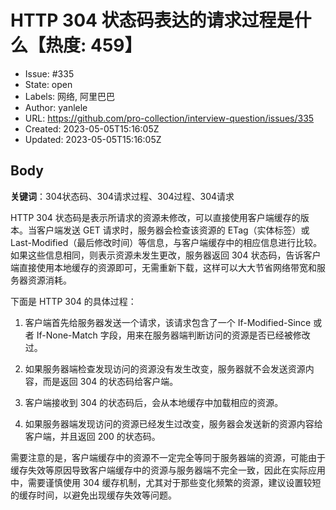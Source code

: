 # HTTP 304 状态码表达的请求过程是什么【热度: 459】

- Issue: #335
- State: open
- Labels: 网络, 阿里巴巴
- Author: yanlele
- URL: https://github.com/pro-collection/interview-question/issues/335
- Created: 2023-05-05T15:16:05Z
- Updated: 2023-05-05T15:16:05Z

## Body

**关键词**：304状态码、304请求过程、304过程、304请求

HTTP 304 状态码是表示所请求的资源未修改，可以直接使用客户端缓存的版本。当客户端发送 GET 请求时，服务器会检查该资源的 ETag（实体标签）或 Last-Modified（最后修改时间）等信息，与客户端缓存中的相应信息进行比较。如果这些信息相同，则表示资源未发生更改，服务器返回 304 状态码，告诉客户端直接使用本地缓存的资源即可，无需重新下载，这样可以大大节省网络带宽和服务器资源消耗。

下面是 HTTP 304 的具体过程：

1. 客户端首先给服务器发送一个请求，该请求包含了一个 If-Modified-Since 或者 If-None-Match 字段，用来在服务器端判断访问的资源是否已经被修改过。

2. 如果服务器端检查发现访问的资源没有发生改变，服务器就不会发送资源内容，而是返回 304 的状态码给客户端。

3. 客户端接收到 304 的状态码后，会从本地缓存中加载相应的资源。

4. 如果服务器端发现访问的资源已经发生过改变，服务器会发送新的资源内容给客户端，并且返回 200 的状态码。

需要注意的是，客户端缓存中的资源不一定完全等同于服务器端的资源，可能由于缓存失效等原因导致客户端缓存中的资源与服务器端不完全一致，因此在实际应用中，需要谨慎使用 304 缓存机制，尤其对于那些变化频繁的资源，建议设置较短的缓存时间，以避免出现缓存失效等问题。

